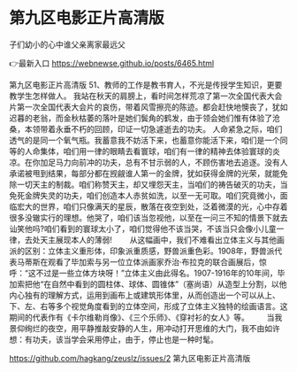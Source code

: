 # 第九区电影正片高清版
子们幼小的心中谁父亲离家最远父

👉最新入口 https://webnewse.github.io/posts/6465.html

第九区电影正片高清版		51、教师的工作是教书育人，不光是传授学生知识，更要教学生怎样做人。
	我站在秋天的肩膀上，看时间怎样荒凉了第一次全国代表大会片第一次全国代表大会片的哀伤，带着风雪擦亮的陈迹。都会赶快地懊丧了，犹如迟暮的老翁，而金秋枯萎的落叶是她们鬓角的鹤发，由于领会她们惟有体验了沧桑，本领带着永垂不朽的回顾，印证一切急遽逝去的功夫。
人命紧急之际，咱们透气的是同一个氧气瓶。我蓄意我不妨活下来，也蓄意你能活下来，咱们是一个同等的人命集体，咱们用一律的眼睛去看寰球，咱们有一律的精神去体验寰球的炎凉。在你加足马力向前冲的功夫，总有不甘示弱的人，不顾伤害地去追逐。没有人承诺被甩到结果，每部分都在觊觎谁人第一的金牌，犹如获得金牌的光荣，就能免除一切天主的制裁。咱们称赞天主，却又埋怨天主，当咱们的祷告破灭的功夫，当免死金牌失灵的功夫，咱们创造本人赤贫如洗，以至一无可取。咱们究竟微小，面临宏大的世界，咱们只像满天的星辰，散落在夜空到处，泛着微漠的光，心中存着很多没辙实行的理想。他哭了，咱们该当忽视他，以至在一问三不知的情景下就去讪笑他吗?咱们看到的寰球太小了，咱们觉得他不该当哭，不该当只会像小儿童一律，去处天主展现本人的薄弱!
　　从这幅画中，我们不难看出立体主义与其他画派的区别：立体主义重形体，印象派重质感，野兽派重色彩。1908年，野兽派代表马蒂斯在观看了毕加索与另一位立体派画家乔治·布拉克的联合画展后，惊呼：“这不过是一些立体方块呀！”立体主义由此得名。1907-1916年的10年间，毕加索把他“在自然中看到的圆柱体、球体、圆锥体”（塞尚语）从造型上分割，以他内心独有的理解方式，运用到画布上或建筑形体里，从而创造出一个可以从上、下、左、右等多个视觉角度看到的立体空间，形成了立体主义独特的绘画语言。这期间的代表作有《卡尔维勒肖像》、《三个乐师》、《穿衬衫的女人》等。
　　当我景仰绚烂的夜空，用平静推敲安静的人生，用冲动打开思维的大门，我不由如许想：有功夫，该当学会采用停止，由于，停止也是一种时髦。

https://github.com/hagkang/zeuslz/issues/2
第九区电影正片高清版
